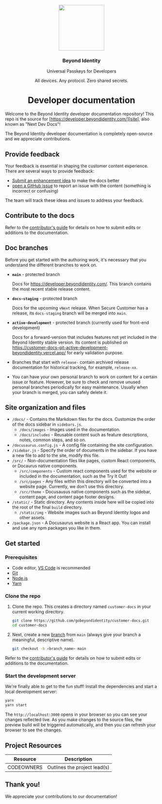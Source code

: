 <!-- Reference Links -->
[site]: https://[docs.beyondidentity.com](https://developer.beyondidentity.com/)/
[issues]: https://github.com/gobeyondidentity/customer-docs/issues/new?assignees=&labels=triage&projects=&template=content-issue.yml&title=%5BContent+issue%5D%3A+
[repo]: https://github.com/gobeyondidentity/customer-docs
[pr]: https://github.com/gobeyondidentity/customer-docs/pulls
[enhancements]: https://github.com/gobeyondidentity/customer-docs/issues/new?assignees=&labels=%F0%9F%8C%9F+enhancement&projects=&template=enhancement.yml

<div align="center">
   <br/>
   <a href="https://developers.beyondidentity.com" target="_blank"><img src="https://user-images.githubusercontent.com/238738/178780350-489309c5-8fae-4121-a20b-562e8025c0ee.png" width="150px" ></a>
   <h3>Beyond Identity</h3>
   <p>Universal Passkeys for Developers</p>
   <p>
   All devices. Any protocol. Zero shared secrets. 
   </p>
   <h1>Developer documentation</h1>
</div>


Welcome to the Beyond Identity developer documentation repository! This repo is the source for [https://developer.beyondidentity.com/][site], also known as "Next Dev Docs"! 

The Beyond Identity developer documentation is completely open-source and we appreciate contributions.

## Provide feedback

Your feedback is essential in shaping the customer content experience. There are several ways to provide feedback:

- [Submit an enhancement idea][enhancements] to make the docs better
- [open a GitHub issue][issues] to report an issue with the content (something is incorrect or confusing)

The team will track these ideas and issues to address your feedback. 

## Contribute to the docs

Refer to the [contributor's guide](./contributor-guide/contributor-guide.md) for details on how to submit edits or additions to the documentation.

## Doc branches

Before you get started with the authoring work, it's necessary that you understand the different branches to work on.
* **`main`** -  protected branch

  Docs for https://developer.beyondidentity.com/. This branch contains the most recent stable release content.

* **`docs-staging`** - protected branch

  Docs for the upcoming `vNext` release. When Secure Customer has a release, its `docs-staging` branch will be merged into `main`.

* **`active-development`** - protected branch (currently used for front-end development)

  Docs for a forward-version that includes features not yet included in the Beyond Identity stable version. Its content is published on https://customer-docs-git-active-development-beyondidentity.vercel.app/ for early validation purpose.

* Branches that start with `release-` contain archived release documentation for historical tracking, for example, `release-xx`.
  
* You can have your own personal branch to work on content for a certain issue or feature. However, be sure to check and remove unused personal branches periodically for easy maintenance. Usually when your branch is merged, you can safely delete it.

## Site organization and files

- `/docs/` - Contains the Markdown files for the docs. Customize the order of the docs sidebar in `sidebars.js`. 
  - `/docs/images` - Images used in the documentation.
  - `/docs/includes` - Reusable content such as feature descriptions, notes, common steps, and so on.
- `/docusaurus.config.js` - A config file containing the site configuration.
- `/sidebar.js` - Specify the order of documents in the sidebar. If you have a new file to add to the site, modify this file.
- `/src/` - Non-documentation files like pages, custom React components, or 
Docaurus native components.
  - `/src/components` - Custom react components used for the website or included in the documentation, such as the Try It Out!
  - `/src/pages` - Any files within this directory will be converted into a website page. Currently, we don't use this directory.
  - `/src/theme` - Docusausus native components such as the sidebar, content page, and content page footer designs.
- `/static/` - Static directory. Any contents inside here will be copied into the root of the final `build` directory.
  - `/static/img` - Website images such as Beyond Identity logos and other assets.
- `/package.json` - A Docusaurus website is a React app. You can install and use any npm packages you like in them.


## Get started

### Prerequisites

- Code editor, [VS Code](https://code.visualstudio.com) is recommended
- [Git](https://git-scm.com)
- [Node.js](https://nodejs.org)
- [Yarn](https://yarnpkg.com) 


### Clone the repo

1. Clone the repo.  This creates a directory named `customer-docs` in your current working directory.

   ```bash
   git clone https://github.com/gobeyondidentity/customer-docs.git
   cd customer-docs
   ```

2. Next, create a new [branch](https://git-scm.com/book/en/v2/Git-Branching-Branches-in-a-Nutshell) from `main` (always give your branch a meaningful, descriptive name). 

   ```bash
   git checkout -b <branch_name> main
   ```

Refer to the [contributor's guide](./contributor-guide/contributor-guide.md) for details on how to submit edits or additions to the documentation.

### Start the development server

We're finally able to get to the fun stuff! Install the dependencies and start a local development server:

```bash
yarn
yarn start
```

The `http://localhost:3000` opens in your browser so you can see your changes reflected live. As you make changes to the source files, the preview build will be triggered automatically, and then you can refresh your browser to see the changes.

## Project Resources

| Resource | Description |
| ---| --- |
| CODEOWNERS | Outlines the project lead(s) |

## Thank you!

We appreciate your contributions to our documentation!
